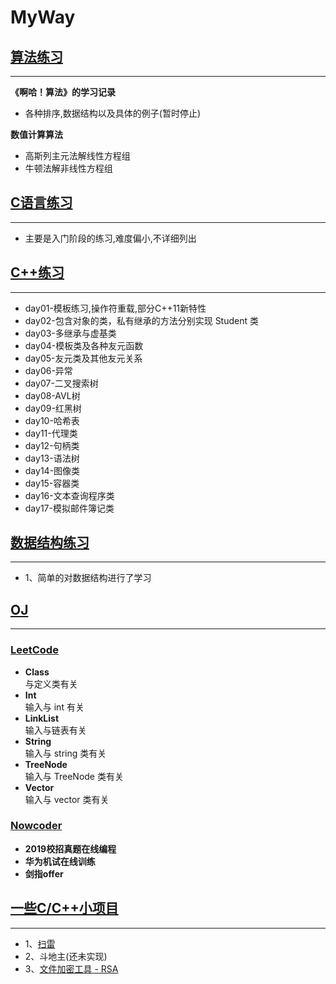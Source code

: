 # MyWay

## [算法练习](./Algorithm)
---
**《啊哈！算法》的学习记录**
-	各种排序,数据结构以及具体的例子(暂时停止)

**数值计算算法**
-	高斯列主元法解线性方程组
-	牛顿法解非线性方程组

## [C语言练习](./C_NC)
---
-	主要是入门阶段的练习,难度偏小,不详细列出

## [C++练习](./C++)
---
-	day01-模板练习,操作符重载,部分C++11新特性
-	day02-包含对象的类，私有继承的方法分别实现 Student 类
-	day03-多继承与虚基类
-	day04-模板类及各种友元函数
-	day05-友元类及其他友元关系
-	day06-异常
-	day07-二叉搜索树
-	day08-AVL树
-	day09-红黑树
-	day10-哈希表
-	day11-代理类
-	day12-句柄类
-	day13-语法树
-	day14-图像类
-	day15-容器类
-	day16-文本查询程序类
-	day17-模拟邮件簿记类

## [数据结构练习](./DataStructures)
---
-	1、简单的对数据结构进行了学习

## [OJ](./OJ)
---
###	[LeetCode](./OJ/LeetCode)
- **Class**<br>
与定义类有关<br>
- **Int**<br>
输入与 int 有关<br>
- **LinkList**<br>
输入与链表有关<br>
- **String**<br>
输入与 string 类有关<br>
- **TreeNode**<br>
输入与 TreeNode 类有关<br>
- **Vector**<br>
输入与 vector 类有关<br>
###	[Nowcoder](./OJ/Nowcoder)
- **2019校招真题在线编程**<br>
- **华为机试在线训练**<br>
- **剑指offer**<br>

## [一些C/C++小项目](./MyProject)
---

-	1、[扫雷](./MyProject/Minesweeper)
-	2、斗地主(还未实现)
-	3、[文件加密工具 - RSA](./MyProject/文件加密工具-RSA)
